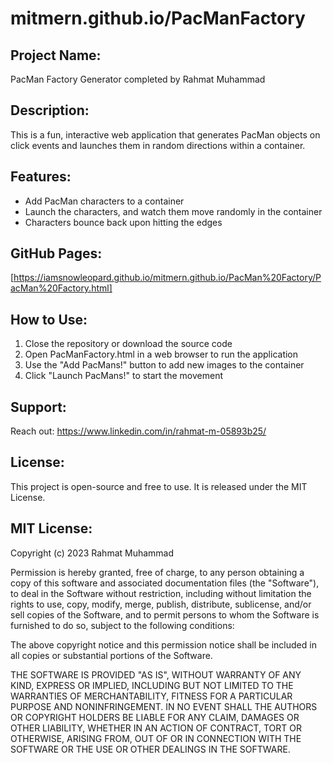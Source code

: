 
#  mitmern.github.io/PacManFactory

## Project Name: 
PacMan Factory Generator completed by Rahmat Muhammad

## Description: 
This is a fun, interactive web application that generates PacMan objects on click events and launches them in random directions within a container.   

## Features:
* Add PacMan characters to a container
* Launch the characters, and watch them move randomly in the container
* Characters bounce back upon hitting the edges

## GitHub Pages: 
[https://iamsnowleopard.github.io/mitmern.github.io/PacMan%20Factory/PacMan%20Factory.html]

## How to Use:
1. Close the repository or download the source code
2. Open PacManFactory.html in a web browser to run the application
3. Use the "Add PacMans!" button to add new images to the container
4. Click "Launch PacMans!" to start the movement

## Support:
Reach out: https://www.linkedin.com/in/rahmat-m-05893b25/

## License:
This project is open-source and free to use. It is released under the MIT License.

## MIT License:
Copyright (c) 2023 Rahmat Muhammad

Permission is hereby granted, free of charge, to any person obtaining a copy of this software and associated documentation files (the "Software"), to deal in the Software without restriction, including without limitation the rights to use, copy, modify, merge, publish, distribute, sublicense, and/or sell copies of the Software, and to permit persons to whom the Software is furnished to do so, subject to the following conditions:

The above copyright notice and this permission notice shall be included in all copies or substantial portions of the Software.

THE SOFTWARE IS PROVIDED "AS IS", WITHOUT WARRANTY OF ANY KIND, EXPRESS OR IMPLIED, INCLUDING BUT NOT LIMITED TO THE WARRANTIES OF MERCHANTABILITY, FITNESS FOR A PARTICULAR PURPOSE AND NONINFRINGEMENT. IN NO EVENT SHALL THE AUTHORS OR COPYRIGHT HOLDERS BE LIABLE FOR ANY CLAIM, DAMAGES OR OTHER LIABILITY, WHETHER IN AN ACTION OF CONTRACT, TORT OR OTHERWISE, ARISING FROM, OUT OF OR IN CONNECTION WITH THE SOFTWARE OR THE USE OR OTHER DEALINGS IN THE SOFTWARE.




